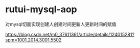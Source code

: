 # rutui-mysql-aop
对mysql切面实现创建人创建时间更新人更新时间的赋值

https://blog.csdn.net/m0_37611361/article/details/124015281?spm=1001.2014.3001.5502
